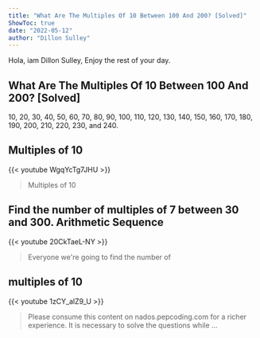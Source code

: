 ```yaml
---
title: "What Are The Multiples Of 10 Between 100 And 200? [Solved]"
ShowToc: true 
date: "2022-05-12"
author: "Dillon Sulley" 
---
```


Hola, iam Dillon Sulley, Enjoy the rest of your day.
## What Are The Multiples Of 10 Between 100 And 200? [Solved]
10, 20, 30, 40, 50, 60, 70, 80, 90, 100, 110, 120, 130, 140, 150, 160, 170, 180, 190, 200, 210, 220, 230, and 240.

## Multiples of 10
{{< youtube WgqYcTg7JHU >}}
>Multiples of 10

## Find the number of multiples of 7 between 30 and 300.  Arithmetic Sequence
{{< youtube 20CkTaeL-NY >}}
>Everyone we're going to find the number of 

## multiples of 10
{{< youtube 1zCY_alZ9_U >}}
>Please consume this content on nados.pepcoding.com for a richer experience. It is necessary to solve the questions while ...

